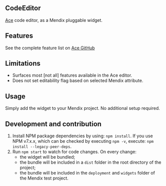 ## CodeEditor
[Ace](https://ace.c9.io/) code editor, as a Mendix pluggable widget.

## Features
See the complete feature list on [Ace GitHub](https://github.com/ajaxorg/ace?tab=readme-ov-file#features)

## Limitations
 - Surfaces most [not all] features available in the Ace editor. 
 - Does not set editability flag based on selected Mendix attribute. 

## Usage
Simply add the widget to your Mendix project. No additional setup required.

## Development and contribution

1. Install NPM package dependencies by using: `npm install`. If you use NPM v7.x.x, which can be checked by executing `npm -v`, execute: `npm install --legacy-peer-deps`.
2. Run `npm start` to watch for code changes. On every change:
    - the widget will be bundled;
    - the bundle will be included in a `dist` folder in the root directory of the project;
    - the bundle will be included in the `deployment` and `widgets` folder of the Mendix test project.